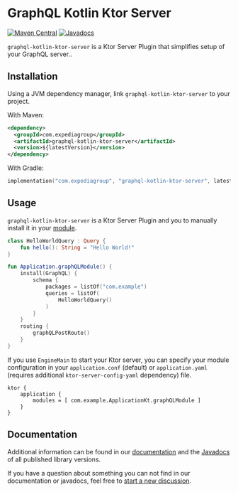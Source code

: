 # GraphQL Kotlin Ktor Server

[![Maven Central](https://img.shields.io/maven-central/v/com.expediagroup/graphql-kotlin-ktor-server.svg?label=Maven%20Central)](https://central.sonatype.com/search?namespace=com.expediagroup&q=name%3Agraphql-kotlin-ktor-server)
[![Javadocs](https://img.shields.io/maven-central/v/com.expediagroup/graphql-kotlin-ktor-server.svg?label=javadoc&colorB=brightgreen)](https://www.javadoc.io/doc/com.expediagroup/graphql-kotlin-ktor-server)

`graphql-kotlin-ktor-server` is a Ktor Server Plugin that simplifies setup of your GraphQL server..


## Installation

Using a JVM dependency manager, link `graphql-kotlin-ktor-server` to your project.

With Maven:

```xml
<dependency>
  <groupId>com.expediagroup</groupId>
  <artifactId>graphql-kotlin-ktor-server</artifactId>
  <version>${latestVersion}</version>
</dependency>
```

With Gradle:

```kotlin
implementation("com.expediagroup", "graphql-kotlin-ktor-server", latestVersion)
```

## Usage

`graphql-kotlin-ktor-server` is a Ktor Server Plugin and you to manually install it in your [module](https://ktor.io/docs/modules.html).

```kotlin
class HelloWorldQuery : Query {
    fun hello(): String = "Hello World!"
}

fun Application.graphQLModule() {
    install(GraphQL) {
        schema {
            packages = listOf("com.example")
            queries = listOf(
                HelloWorldQuery()
            )
        }
    }
    routing {
        graphQLPostRoute()
    }
}
```

If you use `EngineMain` to start your Ktor server, you can specify your module configuration in your `application.conf` (default)
or `application.yaml` (requires additional `ktor-server-config-yaml` dependency) file.

```
ktor {
    application {
        modules = [ com.example.ApplicationKt.graphQLModule ]
    }
}
```

## Documentation

Additional information can be found in our [documentation](https://opensource.expediagroup.com/graphql-kotlin/docs/server/ktor-server/ktor-overview)
and the [Javadocs](https://www.javadoc.io/doc/com.expediagroup/graphql-kotlin-ktor-server) of all published library versions.

If you have a question about something you can not find in our documentation or javadocs, feel free to [start a new discussion](https://github.com/ExpediaGroup/graphql-kotlin/discussions).
